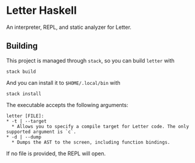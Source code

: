 # Letter Haskell

An interpreter, REPL, and static analyzer for Letter.

## Building

This project is managed through `stack`, so you can build `letter` with

```
stack build
```

And you can install it to `$HOME/.local/bin` with

```
stack install
```

The executable accepts the following arguments:

```
letter [FILE]:
* -t | --target
  * Allows you to specify a compile target for Letter code. The only supported argument is `c`.
* -d | --dump
  * Dumps the AST to the screen, including function bindings.
```

If no file is provided, the REPL will open.
